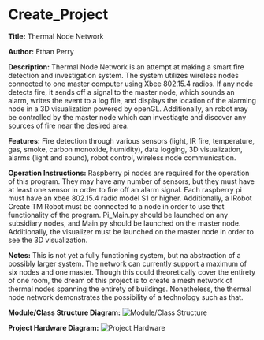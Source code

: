 # Create_Project

**Title:** Thermal Node Network

**Author:** Ethan Perry

**Description:** Thermal Node Network is an attempt at making a smart fire detection and investigation system. The system utilizes wireless nodes connected to one master computer using Xbee 802.15.4 radios. If any node detects fire, it sends off a signal to the master node, which sounds an alarm, writes the event to a log file, and displays the location of the alarming node in a 3D visualization powered by openGL. Additionally, an robot may be controlled by the master node which can investiagte and discover any sources of fire near the desired area.

**Features:** Fire detection through various sensors (light, IR fire, temperature, gas, smoke, carbon monoxide, humidity), data logging, 3D visualization, alarms (light and sound), robot control, wireless node communication.

**Operation Instructions:** Raspberry pi nodes are required for the operation of this program. They may have any number of sensors, but they must have at least one sensor in order to fire off an alarm signal. Each raspberry pi must have an xbee 802.15.4 radio model S1 or higher. Additionally, a IRobot Create TM Robot must be connected to a node in order to use that functionality of the program. Pi_Main.py should be launched on any subsidiary nodes, and Main.py should be launched on the master node. Additionally, the visualizer must be launched on the master node in order to see the 3D visualization. 

**Notes:** This is not yet a fully functioning system, but na abstraction of a possibly larger system. The network can currently support a maximum of six nodes and one master. Though this could theoretically cover the entirety of one room, the dream of this project is to create a mesh network of thermal nodes spanning the entirety of buildings. Nonetheless, the thermal node network demonstrates the possibility of a technology such as that.

**Module/Class Structure Diagram:**
![Module/Class Structure](https://github.com/Ethanperry247/Create_Project/blob/master/Assets/Module%20Structure%20(1).png)

**Project Hardware Diagram:**
![Project Hardware](https://github.com/Ethanperry247/Create_Project/blob/master/Assets/Create%20Project%20Stack%20(1).png)
